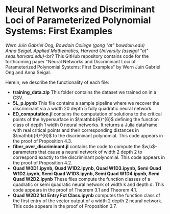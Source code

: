# Neural Networks and Discriminant Loci of Parameterized Polynomial Systems: First Examples
<i>Wern Juin Gabriel Ong, Bowdoin College (gong "at" bowdoin.edu)</i><br>
<i>Anna Seigal, Applied Mathematics, Harvard University (aseigal "at" seas.harvard.edu)</i><br?
This GitHub repository contains code for the forthcoming paper "Neural Networks and Discriminant Loci of Parameterized Polynomial Systems: First Examples" by Wern Juin Gabriel Ong and Anna Seigal. 

Herein, we describe the functionality of each file: 

<ul>
  <li><b>training_data.zip</b> This folder contains the dataset we trained on in a CSV.</li>
  <li><b>5L_p.ipynb</b> This file contains a sample pipeline where we recover the discriminant via a width 20 depth 5 fully quadratic neural network.</li>
  <li><b>ED_computation.jl</b> contains the computation of solutions to the critical points of the hypersurface in $\mathbb{R}^{6}$ defining the function class of depth 1 width 0 neural networks. It returns a Julia dataframe with real critical points and their corresponding distances in $\mathbb{R}^{6}$ to the discriminant polynomial. This code appears in the proof of Proposition 4.3. </li>
  
  <li><b>fiber_over_discriminant.jl</b> contains the code to compute the $w,b$-parameters that cause a neural network of width 2 depth 2 to correspond exactly to the discriminant polynomial. This code appears in the proof of Proposition 4.2. </li>
  
  <li><b>Quad W0D1.ipynb, Quad W1D2.ipynb, Quad W1D3.ipynb, Semi Quad W1D2.ipynb, Semi Quad W1D3.ipynb, Semi Quad W1D4.ipynb, Semi Quad W2D2.ipynb</b> These files compute the function classes of a quadratic or semi quadratic neural network of width k and depth d. This code appears in the proof of Theorem 3.1 and Theorem 4.1.</li>
  
  <li><b>Quad W2D2 1st Entry Fct Class.ipynb</b> computes the function class of the first entry of the vector output of a width 2 depth 2 neural network. This code appears in the proof of Proposition 3.7. </li>
</ul>

